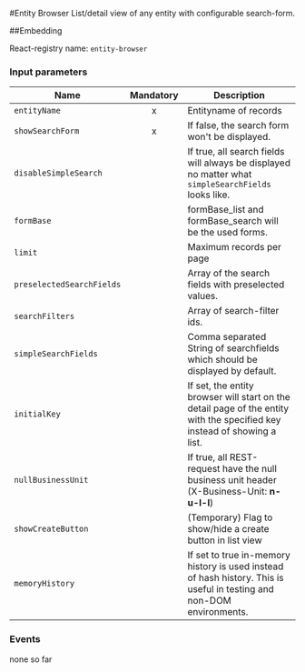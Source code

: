 #Entity Browser
List/detail view of any entity with configurable search-form.

##Embedding

React-registry name: `entity-browser`

### Input parameters

| Name                   | Mandatory | Description
|------------------------|:---------:|-------------
| `entityName`           |x          | Entityname of records
| `showSearchForm`       |x          | If false, the search form won't be displayed.
| `disableSimpleSearch`  |           | If true, all search fields will always be displayed no matter what `simpleSearchFields` looks like.
| `formBase`             |           | formBase_list and formBase_search will be the used forms.
| `limit`                |           | Maximum records per page
| `preselectedSearchFields`|         | Array of the search fields with preselected values.
| `searchFilters`        |           | Array of search-filter ids.
| `simpleSearchFields`   |           | Comma separated String of searchfields which should be displayed by default.
| `initialKey`           |           | If set, the entity browser will start on the detail page of the entity with the specified key instead of showing a list.
| `nullBusinessUnit`     |           | If true, all REST-request have the null business unit header (X-Business-Unit: __n-u-l-l__)
| `showCreateButton`     |           | (Temporary) Flag to show/hide a create button in list view
| `memoryHistory`        |           | If set to true in-memory history is used instead of hash history. This is useful in testing and non-DOM environments.

### Events

none so far
